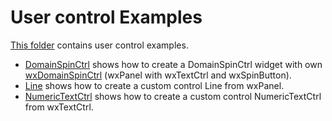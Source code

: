 # User control Examples

[This folder](.) contains user control examples.

* [DomainSpinCtrl](DomainSpinCtrl/README.md) shows how to create a DomainSpinCtrl widget with own [wxDomainSpinCtrl](DomainSpinCtrl/wxDomainSpinCtrl.h) (wxPanel with wxTextCtrl and wxSpinButton).
* [Line](Line/README.md) shows how to create a custom control Line from wxPanel.
* [NumericTextCtrl](NumericTextCtrl/README.md) shows how to create a custom control NumericTextCtrl from wxTextCtrl.
